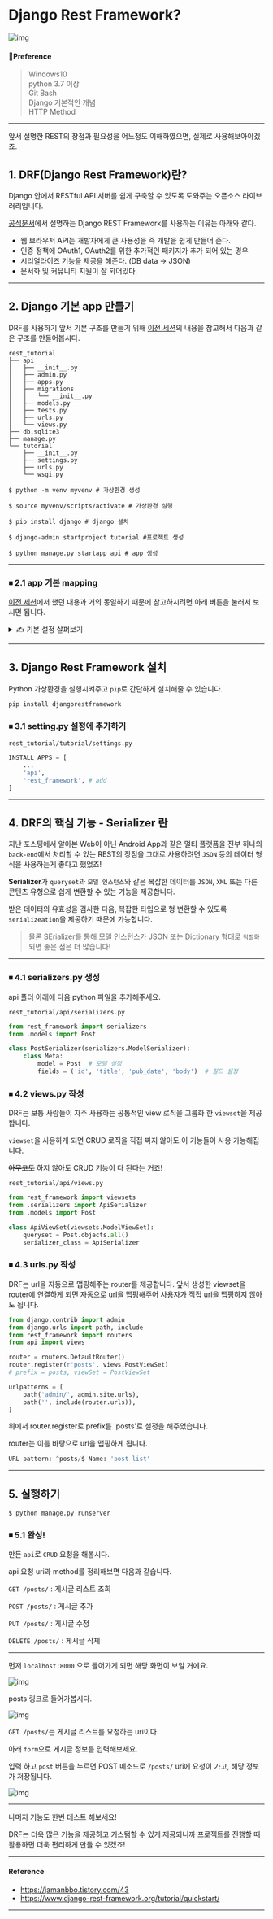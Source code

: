# Django Rest Framework?
  
![img](../.vuepress/public/images/DRFlogo.png)  
  
#### 🧱Preference

> Windows10  
> python 3.7 이상  
> Git Bash  
> Django 기본적인 개념  
> HTTP Method  

---

앞서 설명한 REST의 장점과 필요성을 어느정도 이해하였으면, 실제로 사용해보아야겠죠.

## 1. DRF(Django Rest Framework)란?

Django 안에서 RESTful API 서버를 쉽게 구축할 수 있도록 도와주는 오픈소스 라이브러리입니다.

[공식문서](https://www.django-rest-framework.org/)에서 설명하는 Django REST Framework를 사용하는 이유는 아래와 같다.

- 웹 브라우저 API는 개발자에게 큰 사용성을 즉 개발을 쉽게 만들어 준다.  
- 인증 정책에 OAuth1, OAuth2를 위한 추가적인 패키지가 추가 되어 있는 경우  
- 시리얼라이즈 기능을 제공을 해준다. (DB data -> JSON)  
- 문서화 및 커뮤니티 지원이 잘 되어있다.  

---

## 2. Django 기본 app 만들기

DRF를 사용하기 앞서 기본 구조를 만들기 위해 [이전 세션](https://jun108059.github.io/django-blog/Blogdjango/01.djangoblog.html)의 내용을 참고해서 다음과 같은 구조를 만들어봅시다.

```shell script
rest_tutorial
├── api
│   ├── __init__.py
│   ├── admin.py
│   ├── apps.py
│   ├── migrations
│   │   └── __init__.py
│   ├── models.py
│   ├── tests.py
│   ├── urls.py
│   └── views.py
├── db.sqlite3
├── manage.py
└── tutorial
    ├── __init__.py
    ├── settings.py
    ├── urls.py
    └── wsgi.py
```

```shell script
$ python -m venv myvenv # 가상환경 생성

$ source myvenv/scripts/activate # 가상환경 실행

$ pip install django # django 설치

$ django-admin startproject tutorial #프로젝트 생성

$ python manage.py startapp api # app 생성
```

---

### ⏹ 2.1 app 기본 mapping

[이전 세션](https://jun108059.github.io/django-blog/Blogdjango/01.djangoblog.html)에서 했던 내용과 거의 동일하기 때문에 참고하시려면 아래 버튼을 눌러서 보시면 됩니다.

<details>
<summary>✍ 기본 설정 살펴보기</summary>

#### 2.1.1. settings.py 설정

`rest_tutorial/tutorial/settings.py`

```python
INSTALL_APPS = [
	...
    'api', # add
]
```

#### 2.1.2 views.py 설정

`rest_tutorial/api/views.py`

```python
from django.shortcuts import render
from django.http import HttpResponse

def hello(request):
    return HttpResponse("<h1>Hello, world!</h1>")
```

#### 2.1.3 urls.py 설정

`rest_tutorial/tutorial/urls.py`

```python
from django.contrib import admin
from django.urls import path
import api.views   # views.py 에 작성한 hello 함수 불러오기

urlpatterns = [
    path('admin/', admin.site.urls),
    path('', api.views.hello, name="hello"),
]
```

#### 2.1.4 Model 생성

`rest_tutorial/api/models.py`

```python
from django.db import models

class Post(models.Model):
    title = models.CharField(max_length=200)
    pub_date = models.DateTimeField('date published')
    body = models.TextField()

    def __str__(self):
        return self.title

```

**Migration**

```shell script
$ python manage.py makemigrations
$ python manage.py migrate
```

#### 2.1.5 Admin 생성

```shell script
$ python manage.py createsuperuser
```

#### 2.1.6 Admin에 model 등록

`rest_tutorial/api/admin.py`

```python
from django.contrib import admin
from .models import Post

admin.site.register(Post)
```

기본적인 Setting은 이정도만 해도 좋습니다.

</details>

---

## 3. Django Rest Framework 설치

Python 가상환경을 실행시켜주고 `pip`로 간단하게 설치해줄 수 있습니다.

```shell script
pip install djangorestframework
```

### ⏹ 3.1 setting.py 설정에 추가하기

`rest_tutorial/tutorial/settings.py`

```python
INSTALL_APPS = [
	...
    'api',
    'rest_framework', # add
]
```

---

## 4. DRF의 핵심 기능 - Serializer 란

지난 포스팅에서 알아본 Web이 아닌 Android App과 같은 멀티 플랫폼을 전부 하나의 `back-end`에서 처리할 수 있는 REST의 장점을 그대로 사용하려면 `JSON` 등의 데이터 형식을 사용하는게 좋다고 했었죠!

**Serializer**가 `queryset`과 `모델 인스턴스`와 같은 복잡한 데이터를 `JSON`, `XML` 또는 다른 콘텐츠 유형으로 쉽게 변환할 수 있는 기능을 제공합니다.

받은 데이터의 유효성을 검사한 다음, 복잡한 타입으로 형 변환할 수 있도록 `serializeation`을 제공하기 때문에 가능합니다.

> 물론 SErializer를 통해 모델 인스턴스가 JSON 또는 Dictionary 형태로 `직렬화`되면 좋은 점은 더 많습니다!

---

### ⏹ 4.1 serializers.py 생성

api 폴더 아래에 다음 python 파일을 추가해주세요.

`rest_tutorial/api/serializers.py`

```python
from rest_framework import serializers
from .models import Post

class PostSerializer(serializers.ModelSerializer):
    class Meta:
        model = Post  # 모델 설정
        fields = ('id', 'title', 'pub_date', 'body')  # 필드 설정
```

### ⏹ 4.2 views.py 작성

DRF는 보통 사람들이 자주 사용하는 공통적인 view 로직을 그룹화 한 `viewset`을 제공합니다.

`viewset`을 사용하게 되면 CRUD 로직을 직접 짜지 않아도 이 기능들이 사용 가능해집니다.

~~아무코토~~ 하지 않아도 CRUD 기능이 다 된다는 거죠!

`rest_tutorial/api/views.py`

```python
from rest_framework import viewsets
from .serializers import ApiSerializer
from .models import Post

class ApiViewSet(viewsets.ModelViewSet):
    queryset = Post.objects.all()
    serializer_class = ApiSerializer
```

### ⏹ 4.3 urls.py 작성

DRF는 url을 자동으로 맵핑해주는 router를 제공합니다. 앞서 생성한 viewset을 router에 연결하게 되면 자동으로 url을 맵핑해주어 사용자가 직접 url을 맵핑하지 않아도 됩니다.

```python
from django.contrib import admin
from django.urls import path, include
from rest_framework import routers
from api import views

router = routers.DefaultRouter()
router.register(r'posts', views.PostViewSet)
# prefix = posts, viewSet = PostViewSet

urlpatterns = [
    path('admin/', admin.site.urls),
    path('', include(router.urls)),
]
```

위에서 router.register로  prefix를 'posts'로 설정을 해주었습니다.

router는 이를 바탕으로 url을 맵핑하게 됩니다.

```python
URL pattern: ^posts/$ Name: 'post-list'
```

---

## 5. 실행하기

```shell script
$ python manage.py runserver
```

### ⏹ 5.1 완성!

만든 `api`로 `CRUD` 요청을 해봅시다.

api 요청 uri과 method를 정리해보면 다음과 같습니다.

`GET /posts/` : 게시글 리스트 조회

`POST /posts/` : 게시글 추가

`PUT /posts/` : 게시글 수정

`DELETE /posts/` : 게시글 삭제

---

먼저 `localhost:8000` 으로 들어가게 되면 해당 화면이 보일 거에요.

![img](../.vuepress/public/images/Rest/DRF01.png)  

posts 링크로 들어가봅시다.

![img](../.vuepress/public/images/Rest/DRF02.png)  

`GET /posts/`는 게시글 리스트를 요청하는 uri이다.

아래 `form`으로 게시글 정보를 입력해보세요.

입력 하고 `post` 버튼을 누르면 POST 메소드로 `/posts/` uri에 요청이 가고, 해당 정보가 저장됩니다.

![img](../.vuepress/public/images/Rest/DRF03.png)

---

나머지 기능도 한번 테스트 해보세요!

DRF는 더욱 많은 기능을 제공하고 커스텀할 수 있게 제공되니까
프로젝트를 진행할 때 활용하면 더욱 편리하게 만들 수 있겠죠!

---

#### Reference

- https://jamanbbo.tistory.com/43  
- https://www.django-rest-framework.org/tutorial/quickstart/  

---